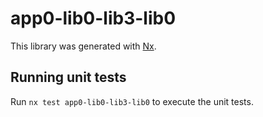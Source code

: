 # app0-lib0-lib3-lib0

This library was generated with [Nx](https://nx.dev).

## Running unit tests

Run `nx test app0-lib0-lib3-lib0` to execute the unit tests.
